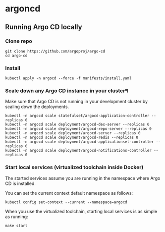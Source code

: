 # argoncd

## Running Argo CD locally

### Clone repo
```
git clone https://github.com/argoproj/argo-cd
cd argo-cd
```

### Install
```kubectl create namespace argocd
kubectl apply -n argocd --force -f manifests/install.yaml
```

### Scale down any Argo CD instance in your cluster¶
Make sure that Argo CD is not running in your development cluster by scaling down the deployments.

```
kubectl -n argocd scale statefulset/argocd-application-controller --replicas 0
kubectl -n argocd scale deployment/argocd-dex-server --replicas 0
kubectl -n argocd scale deployment/argocd-repo-server --replicas 0
kubectl -n argocd scale deployment/argocd-server --replicas 0
kubectl -n argocd scale deployment/argocd-redis --replicas 0
kubectl -n argocd scale deployment/argocd-applicationset-controller --replicas 0
kubectl -n argocd scale deployment/argocd-notifications-controller --replicas 0
```

### Start local services (virtualized toolchain inside Docker)
The started services assume you are running in the namespace where Argo CD is installed.

You can set the current context default namespace as follows:
```
kubectl config set-context --current --namespace=argocd
```

When you use the virtualized toolchain, starting local services is as simple as running:
```
make start
```
